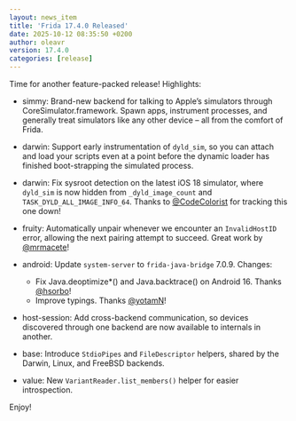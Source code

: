 ```yaml
---
layout: news_item
title: 'Frida 17.4.0 Released'
date: 2025-10-12 08:35:50 +0200
author: oleavr
version: 17.4.0
categories: [release]
---
```


Time for another feature-packed release! Highlights:

- simmy: Brand-new backend for talking to Apple’s simulators through
  CoreSimulator.framework. Spawn apps, instrument processes, and generally
  treat simulators like any other device – all from the comfort of Frida.

- darwin: Support early instrumentation of `dyld_sim`, so you can attach and
  load your scripts even at a point before the dynamic loader has finished
  boot-strapping the simulated process.

- darwin: Fix sysroot detection on the latest iOS 18 simulator, where
  `dyld_sim` is now hidden from `_dyld_image_count` and
  `TASK_DYLD_ALL_IMAGE_INFO_64`. Thanks to [@CodeColorist][] for tracking this
  one down!

- fruity: Automatically unpair whenever we encounter an `InvalidHostID`
  error, allowing the next pairing attempt to succeed. Great work by
  [@mrmacete][]!

- android: Update `system-server` to `frida-java-bridge` 7.0.9. Changes:
  - Fix Java.deoptimize\*() and Java.backtrace() on Android 16. Thanks
    [@hsorbo][]!
  - Improve typings. Thanks [@yotamN][]!

- host-session: Add cross-backend communication, so devices discovered through
  one backend are now available to internals in another.

- base: Introduce `StdioPipes` and `FileDescriptor` helpers, shared by the
  Darwin, Linux, and FreeBSD backends.

- value: New `VariantReader.list_members()` helper for easier introspection.

Enjoy!


[@CodeColorist]: https://x.com/CodeColorist
[@mrmacete]: https://x.com/bezjaje
[@hsorbo]: https://x.com/hsorbo
[@yotamN]: https://github.com/yotamN

